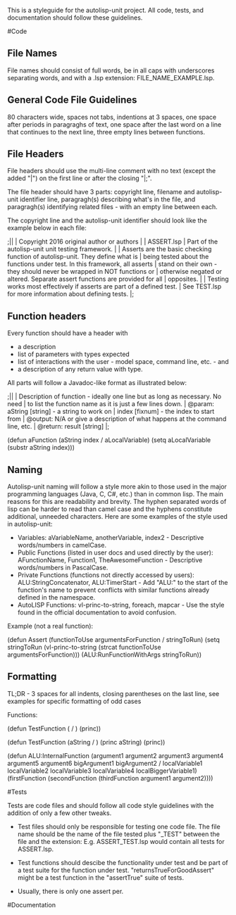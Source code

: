 This is a styleguide for the autolisp-unit project. All code, tests, and 
documentation should follow these guidelines.

#Code

## File Names

File names should consist of full words, be in all caps with underscores 
separating words, and with a .lsp extension: FILE_NAME_EXAMPLE.lsp.


## General Code File Guidelines

80 characters wide, spaces not tabs, indentions at 3 spaces, one space after 
periods in paragraghs of text, one space after the last word on a line that 
continues to the next line, three empty lines between functions.


## File Headers

File headers should use the multi-line comment with no text (except the added 
"|") on the first line or after the closing "|;".

The file header should have 3 parts: copyright line, filename and autolisp-unit 
identifier line, paragragh(s) describing what's in the file, and paragragh(s) 
identifying related files - with an empty line between each.

The copyright line and the autolisp-unit identifier should look like the example 
below in each file:

;||
 | Copyright 2016 original author or authors
 |
 | ASSERT.lsp
 | Part of the autolisp-unit unit testing framework.
 |
 | Asserts are the basic checking function of autolisp-unit. They define what is
 | being tested about the functions under test. In this framework, all asserts
 | stand on their own - they should never be wrapped in NOT functions or 
 | otherwise negated or altered. Separate assert functions are provided for all
 | opposites.
 |
 | Testing works most effectively if asserts are part of a defined test.
 | See TEST.lsp for more information about defining tests.
 |;
 

## Function headers
 
Every function should have a header with 
- a description
- list of parameters with types expected
- list of interactions with the user - model space, command line, etc. - and
- a description of any return value with type.

All parts will follow a Javadoc-like format as illustrated below: 
 
;||
 | Description of function - ideally one line but as long as necessary. No need 
 | to list the function name as it is just a few lines down.
 | @param:  aString [string] - a string to work on
 |          index [fixnum] - the index to start from
 | @output: N/A or give a description of what happens at the command line, etc.
 | @return: result [string]
 |;

(defun aFunction (aString index / aLocalVariable)
   (setq aLocalVariable
      (substr aString index)))
   
   
## Naming

Autolisp-unit naming will follow a style more akin to those used in the major 
programming languages (Java, C, C#, etc.) than in common lisp. The main reasons 
for this are readability and brevity. The hyphen separated words of lisp can be 
harder to read than camel case and the hyphens constitute additional, unneeded 
characters. Here are some examples of the style used in autolisp-unit:

- Variables: aVariableName, anotherVariable, index2 - Descriptive words/numbers 
in camelCase.
- Public Functions (listed in user docs and used directly by the user): 
AFunctionName, Function1, TheAwesomeFunction - Descriptive words/numbers in 
PascalCase. 
- Private Functions (functions not directly accessed by users): 
ALU:StringConcatenator, ALU:TimerStart - Add "ALU:" to the start of the 
function's name to prevent conflicts with similar functions already defined in 
the namespace.
- AutoLISP Functions: vl-princ-to-string, foreach, mapcar - Use the style found in the official documentation to avoid confusion.

Example (not a real function):

(defun Assert (functionToUse argumentsForFunction / stringToRun)
   (setq stringToRun
      (vl-princ-to-string
         (strcat functionToUse argumentsForFunction)))
   (ALU:RunFunctionWithArgs stringToRun))

   
## Formatting

TL;DR - 3 spaces for all indents, closing parentheses on the last line, see 
examples for specific formatting of odd cases

Functions:

(defun TestFunction ( / )
   (princ))
   
(defun TestFunction (aString / )
   (princ aString)
   (princ))
   
(defun ALU:InternalFunction (argument1 argument2 argument3 argument4 
                             argument5 argument6 bigArgument1 bigArgument2 
                             / localVariable1 localVariable2 localVariable3 
                               localVariable4 localBiggerVariable1)
   (firstFunction
      (secondFunction
         (thirdFunction argument1 argument2))))
         
   
#Tests

Tests are code files and should follow all code style guidelines with the 
addition of only a few other tweaks.

- Test files should only be responsible for testing one code file. The 
file name should be the name of the file tested plus "_TEST" between the file 
and the extension: E.g. ASSERT_TEST.lsp would contain all tests for ASSERT.lsp.

- Test functions should descibe the functionality under test and be part of a
test suite for the function under test. "returnsTrueForGoodAssert" might be a 
test function in the "assertTrue" suite of tests.

- Usually, there is only one assert per.

#Documentation
